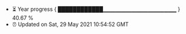 - ⏳ Year progress { ████████████▁▁▁▁▁▁▁▁▁▁▁▁▁▁▁▁▁▁ } 40.67 %
- ⏰ Updated on Sat, 29 May 2021 10:54:52 GMT

